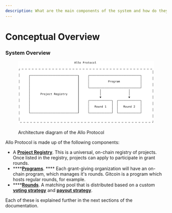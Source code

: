 ```yaml
---
description: What are the main components of the system and how do they interact?
---
```


# Conceptual Overview

### System Overview

<figure><img src="../.gitbook/assets/Allo Protocol Diagrams (1).png" alt=""><figcaption><p>Architecture diagram of the Allo Protocol</p></figcaption></figure>

Allo Protocol is made up of the following components:

* A [**Project Registry**](project-registry.md). This is a universal, on-chain registry of projects. Once listed in the registry, projects can apply to participate in grant rounds.
* ****[**Programs**](program.md). **** Each grant-giving organization will have an on-chain program, which manages it's rounds. Gitcoin is a program which hosts regular rounds, for example.
* ****[**Rounds**](round.md). A matching pool that is distributed based on a custom [**voting strategy**](voting-strategy.md) and [**payout strategy**](payout-strategy.md).

Each of these is explained further in the next sections of the documentation.
